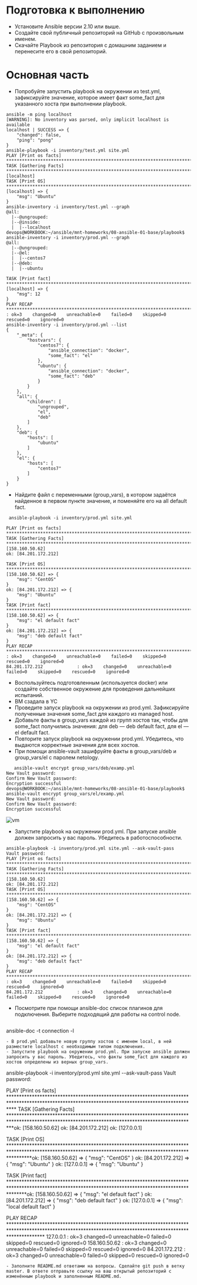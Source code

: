# Подготовка к выполнению
- Установите Ansible версии 2.10 или выше.
- Создайте свой публичный репозиторий на GitHub с произвольным именем.
- Скачайте Playbook из репозитория с домашним заданием и перенесите его в свой репозиторий.
# Основная часть
- Попробуйте запустить playbook на окружении из test.yml, зафиксируйте значение, которое имеет факт some_fact для указанного хоста при выполнении playbook.
```
ansible -m ping localhost
[WARNING]: No inventory was parsed, only implicit localhost is available
localhost | SUCCESS => {
    "changed": false,
    "ping": "pong"
}
ansible-playbook -i inventory/test.yml site.yml
PLAY [Print os facts] **************************************************************************************************
TASK [Gathering Facts] *************************************************************************************************ok: [localhost]
TASK [Print OS] ********************************************************************************************************ok: [localhost] => {
    "msg": "Ubuntu"
}
ansible-inventory -i inventory/test.yml --graph
@all:
  |--@ungrouped:
  |--@inside:
  |  |--localhost
devops@WORKBOOK:~/ansible/mnt-homeworks/08-ansible-01-base/playbook$ ansible-inventory -i inventory/prod.yml --graph
@all:
  |--@ungrouped:
  |--@el:
  |  |--centos7
  |--@deb:
  |  |--ubuntu

TASK [Print fact] ******************************************************************************************************ok: [localhost] => {
    "msg": 12
}
PLAY RECAP *************************************************************************************************************localhost                  : ok=3    changed=0    unreachable=0    failed=0    skipped=0    rescued=0    ignored=0
ansible-inventory -i inventory/prod.yml --list
{
    "_meta": {
        "hostvars": {
            "centos7": {
                "ansible_connection": "docker",
                "some_fact": "el"
            },
            "ubuntu": {
                "ansible_connection": "docker",
                "some_fact": "deb"
            }
        }
    },
    "all": {
        "children": [
            "ungrouped",
            "el",
            "deb"
        ]
    },
    "deb": {
        "hosts": [
            "ubuntu"
        ]
    },
    "el": {
        "hosts": [
            "centos7"
        ]
    }
}
```
- Найдите файл с переменными (group_vars), в котором задаётся найденное в первом пункте значение, и поменяйте его на all default fact.
```
 ansible-playbook -i inventory/prod.yml site.yml

PLAY [Print os facts] **************************************************************************************************
TASK [Gathering Facts] *************************************************************************************************ok: [158.160.50.62]
ok: [84.201.172.212]

TASK [Print OS] ********************************************************************************************************ok: [158.160.50.62] => {
    "msg": "CentOS"
}
ok: [84.201.172.212] => {
    "msg": "Ubuntu"
}
TASK [Print fact] ******************************************************************************************************ok: [158.160.50.62] => {
    "msg": "el default fact"
}
ok: [84.201.172.212] => {
    "msg": "deb default fact"
}
PLAY RECAP *************************************************************************************************************158.160.50.62              : ok=3    changed=0    unreachable=0    failed=0    skipped=0    rescued=0    ignored=0
84.201.172.212             : ok=3    changed=0    unreachable=0    failed=0    skipped=0    rescued=0    ignored=0
```
- Воспользуйтесь подготовленным (используется docker) или создайте собственное окружение для проведения дальнейших испытаний.
-  ВМ сзадала в YC
- Проведите запуск playbook на окружении из prod.yml. Зафиксируйте полученные значения some_fact для каждого из managed host.
- Добавьте факты в group_vars каждой из групп хостов так, чтобы для some_fact получились значения: для deb — deb default fact, для el — el default fact.
- Повторите запуск playbook на окружении prod.yml. Убедитесь, что выдаются корректные значения для всех хостов.
- При помощи ansible-vault зашифруйте факты в group_vars/deb и group_vars/el с паролем netology.
```
   ansible-vault encrypt group_vars/deb/examp.yml
New Vault password:
Confirm New Vault password:
Encryption successful
devops@WORKBOOK:~/ansible/mnt-homeworks/08-ansible-01-base/playbook$ ansible-vault encrypt group_vars/el/examp.yml
New Vault password:
Confirm New Vault password:
Encryption successful
```
  ![vm]()
- Запустите playbook на окружении prod.yml. При запуске ansible должен запросить у вас пароль. Убедитесь в работоспособности.
```
ansible-playbook -i inventory/prod.yml site.yml --ask-vault-pass
Vault password:
PLAY [Print os facts] **************************************************************************************************
TASK [Gathering Facts] *************************************************************************************************ok: [158.160.50.62]
ok: [84.201.172.212]
TASK [Print OS] ********************************************************************************************************ok: [158.160.50.62] => {
    "msg": "CentOS"
}
ok: [84.201.172.212] => {
    "msg": "Ubuntu"
}
TASK [Print fact] ******************************************************************************************************ok: [158.160.50.62] => {
    "msg": "el default fact"
}
ok: [84.201.172.212] => {
    "msg": "deb default fact"
}
PLAY RECAP *************************************************************************************************************158.160.50.62              : ok=3    changed=0    unreachable=0    failed=0    skipped=0    rescued=0    ignored=0
84.201.172.212             : ok=3    changed=0    unreachable=0    failed=0    skipped=0    rescued=0    ignored=0
```
- Посмотрите при помощи ansible-doc список плагинов для подключения. Выберите подходящий для работы на control node.
  ```
ansible-doc -t connection -l
  ```
- В prod.yml добавьте новую группу хостов с именем local, в ней разместите localhost с необходимым типом подключения.
- Запустите playbook на окружении prod.yml. При запуске ansible должен запросить у вас пароль. Убедитесь, что факты some_fact для каждого из хостов определены из верных group_vars.
```
ansible-playbook -i inventory/prod.yml site.yml --ask-vault-pass
Vault password:

PLAY [Print os facts] **************************************************************************************************************************************************
TASK [Gathering Facts] *************************************************************************************************************************************************ok: [158.160.50.62]
ok: [84.201.172.212]
ok: [127.0.0.1]

TASK [Print OS] ********************************************************************************************************************************************************ok: [158.160.50.62] => {
    "msg": "CentOS"
}
ok: [84.201.172.212] => {
    "msg": "Ubuntu"
}
ok: [127.0.0.1] => {
    "msg": "Ubuntu"
}

TASK [Print fact] ******************************************************************************************************************************************************ok: [158.160.50.62] => {
    "msg": "el default fact"
}
ok: [84.201.172.212] => {
    "msg": "deb default fact"
}
ok: [127.0.0.1] => {
    "msg": "local default fact"
}

PLAY RECAP *************************************************************************************************************************************************************
127.0.0.1                  : ok=3    changed=0    unreachable=0    failed=0    skipped=0    rescued=0    ignored=0
158.160.50.62              : ok=3    changed=0    unreachable=0    failed=0    skipped=0    rescued=0    ignored=0
84.201.172.212             : ok=3    changed=0    unreachable=0    failed=0    skipped=0    rescued=0    ignored=0

```
- Заполните README.md ответами на вопросы. Сделайте git push в ветку master. В ответе отправьте ссылку на ваш открытый репозиторий с изменённым playbook и заполненным README.md.
